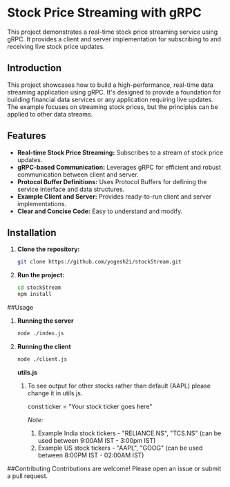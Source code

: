 # Stock Price Streaming with gRPC

This project demonstrates a real-time stock price streaming service using gRPC.  It provides a client and server implementation for subscribing to and receiving live stock price updates.


## Introduction

This project showcases how to build a high-performance, real-time data streaming application using gRPC.  It's designed to provide a foundation for building financial data services or any application requiring live updates.  The example focuses on streaming stock prices, but the principles can be applied to other data streams.

## Features

* **Real-time Stock Price Streaming:**  Subscribes to a stream of stock price updates.
* **gRPC-based Communication:** Leverages gRPC for efficient and robust communication between client and server.
* **Protocol Buffer Definitions:** Uses Protocol Buffers for defining the service interface and data structures.
* **Example Client and Server:** Provides ready-to-run client and server implementations.
* **Clear and Concise Code:**  Easy to understand and modify.


## Installation

1. **Clone the repository:**

   ```bash
   git clone https://github.com/yogesh2i/stockStream.git
   ```

2. **Run the project:**

   ```bash
   cd stockStream
   npm install
   ```

 ##Usage

1. **Running the server**

   ```bash
   node ./index.js
   ```

2. **Running the client**

   ```bash
   node ./client.js
   ```
   
   **utils.js**

   1. To see output for other stocks rather than default (AAPL) please change it in utils.js.
      
      const ticker = "Your stock ticker goes here"

      *Note:*

      1. Example India stock tickers  - "RELIANCE.NS", "TCS.NS" (can be used between  9:00AM IST - 3:00pm IST)
      2. Example US stock tickers -  "AAPL", "GOOG" (can be used between 8:00PM IST - 02:00AM IST)


##Contributing
Contributions are welcome!  Please open an issue or submit a pull request.      
          

        

   
   
   

   




    

   
